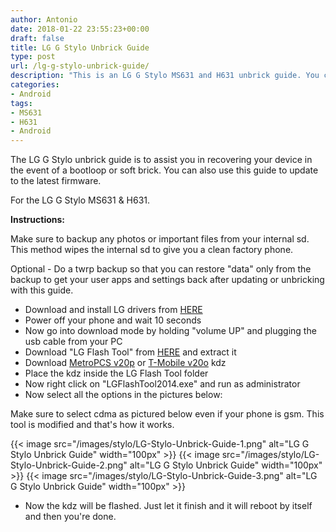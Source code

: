 ```yaml
---
author: Antonio
date: 2018-01-22 23:55:23+00:00
draft: false
title: LG G Stylo Unbrick Guide
type: post
url: /lg-g-stylo-unbrick-guide/
description: "This is an LG G Stylo MS631 and H631 unbrick guide. You can follow this unbrick guide to restore your device or upgrade to the latest firmware."
categories:
- Android
tags:
- MS631
- H631
- Android
---
```


The LG G Stylo unbrick guide is to assist you in recovering your device in the event of a bootloop or soft brick. You can also use this guide to update to the latest firmware.

<!--more-->

For the LG G Stylo MS631 & H631.

**Instructions:**

Make sure to backup any photos or important files from your internal sd. This method wipes the internal sd to give you a clean factory phone.

Optional - Do a twrp backup so that you can restore "data" only from the backup to get your user apps and settings back after updating or unbricking with this guide.

- Download and install LG drivers from <a href="https://www.androidfilehost.com/?fid=24052804347802528" target="_blank">HERE</a>
- Power off your phone and wait 10 seconds
- Now go into download mode by holding "volume UP" and plugging the usb cable from your PC
- Download "LG Flash Tool" from <a href="https://www.androidfilehost.com/?fid=24052804347800052" target="_blank">HERE</a> and extract it
- Download <a href="https://www.mediafire.com/file/ihe4m2841vq8qj3/MS63120p_00_0502.kdz" target="_blank">MetroPCS v20p</a> or <a href="https://www.mediafire.com/file/h921cazf0ivgbc5/H63120o_00_0502.kdz" target="_blank">T-Mobile v20o</a> kdz
- Place the kdz inside the LG Flash Tool folder
- Now right click on "LGFlashTool2014.exe" and run as administrator
- Now select all the options in the pictures below:

Make sure to select cdma as pictured below even if your phone is gsm. This tool is modified and that's how it works.

{{< image src="/images/stylo/LG-Stylo-Unbrick-Guide-1.png" alt="LG G Stylo Unbrick Guide" width="100px" >}}
{{< image src="/images/stylo/LG-Stylo-Unbrick-Guide-2.png" alt="LG G Stylo Unbrick Guide" width="100px" >}}
{{< image src="/images/stylo/LG-Stylo-Unbrick-Guide-3.png" alt="LG G Stylo Unbrick Guide" width="100px" >}}

- Now the kdz will be flashed. Just let it finish and it will reboot by itself and then you're done.

